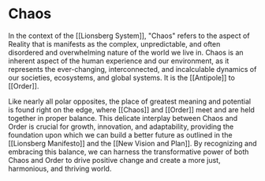 # Chaos

In the context of the [[Lionsberg System]], "Chaos" refers to the aspect of Reality that is manifests as the complex, unpredictable, and often disordered and overwhelming nature of the world we live in. Chaos is an inherent aspect of the human experience and our environment, as it represents the ever-changing, interconnected, and incalculable dynamics of our societies, ecosystems, and global systems. It is the [[Antipole]] to [[Order]]. 

Like nearly all polar opposites, the place of greatest meaning and potential is found right on the edge, where [[Chaos]] and [[Order]] meet and are held together in proper balance. This delicate interplay between Chaos and Order is crucial for growth, innovation, and adaptability, providing the foundation upon which we can build a better future as outlined in the [[Lionsberg Manifesto]] and the [[New Vision and Plan]]. By recognizing and embracing this balance, we can harness the transformative power of both Chaos and Order to drive positive change and create a more just, harmonious, and thriving world. 